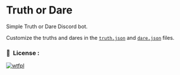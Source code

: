 # Truth or Dare
Simple Truth or Dare Discord bot.

Customize the truths and dares in the [`truth.json`](https://github.com/Glowstudent777/TruthorDare/blob/main/config/truth.json) and [`dare.json`](https://github.com/Glowstudent777/TruthorDare/blob/main/config/dare.json) files.

### 📜 &nbsp;License :
[![wtfpl](http://www.wtfpl.net/wp-content/uploads/2012/12/wtfpl-badge-1.png)](http://www.wtfpl.net/about)
